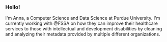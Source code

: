 ### Hello!
I'm Anna, a Computer Science and Data Science at Purdue University. I'm currently working with @FSSA on how they can improve their healthcare services to those with intellectual and development disabilities by cleaning and analyzing their metadata provided by multiple different organizations.
